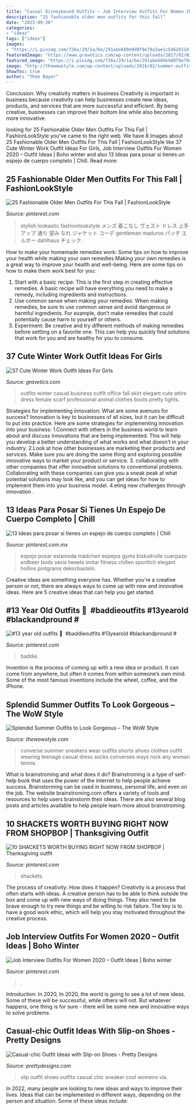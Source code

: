 ```yaml
---
title: "Casual Disneybound Outfits ~ Job Interview Outfits For Women 2020 – Outfit Ideas"
description: "25 fashionable older men outfits for this fall"
date: "2023-09-26"
categories:
- "ideas"
tags: ["ideas"]
images:
- "https://i.pinimg.com/736x/29/1a/be/291abe689e9d0f9e79a3ae1c5462811d.jpg"
featuredImage: "https://www.gravetics.com/wp-content/uploads/2017/02/Winter-Work-Outfits-Ideas-20.jpg"
featured_image: "https://i.pinimg.com/736x/29/1a/be/291abe689e9d0f9e79a3ae1c5462811d.jpg"
image: "http://thewowstyle.com/wp-content/uploads/2016/02/summer-outfits-for-women-shorts.jpg"
ShowToc: true
author: "Theo Bayer"
---
```



Conclusion: Why creativity matters in business
Creativity is important in business because creativity can help businesses create new ideas, products, and services that are more successful and efficient. By being creative, businesses can improve their bottom line while also becoming more innovative.

	

		
looking for 25 Fashionable Older Men Outfits For This Fall | FashionLookStyle you've came to the right web. We have 8 Images about 25 Fashionable Older Men Outfits For This Fall | FashionLookStyle like 37 Cute Winter Work Outfit Ideas For Girls, Job Interview Outfits For Women 2020 – Outfit Ideas | Boho winter and also 13 Ideas para posar si tienes un espejo de cuerpo completo | Chill. Read more:
		
    
## 25 Fashionable Older Men Outfits For This Fall | FashionLookStyle

<img loading=lazy src="https://i.pinimg.com/736x/2d/14/35/2d1435660041a16ef589a203db5a5dc7.jpg" onerror="this.onerror=null;this.src='https://tse2.mm.bing.net/th?id=OIP.ZodFM8d4UghdXo0wwSvW5wHaJ4&amp;pid=15.1';" alt="25 Fashionable Older Men Outfits For This Fall | FashionLookStyle">

_Source: pinterest.com_

>stylish lookastic fashionlookstyle メンズ 着こなし ヴェスト ドレス 上手 アップ 通り 望み なれ ジャケット コーデ gentleman maduros パッチ エルボー dahlhaus チェック. 

	

How to make your homemade remedies work: Some tips on how to improve your health while making your own remedies
Making your own remedies is a great way to improve your health and well-being. Here are some tips on how to make them work best for you: 
1. Start with a basic recipe: This is the first step in creating effective remedies. A basic recipe will have everything you need to make a remedy, including ingredients and instructions. 
2. Use common sense when making your remedies: When making remedies, be sure to use common sense and avoid dangerous or harmful ingredients. For example, don’t make remedies that could potentially cause harm to yourself or others. 
3. Experiment: Be creative and try different methods of making remedies before settling on a favorite one. This can help you quickly find solutions that work for you and are healthy for you to consume.

    
## 37 Cute Winter Work Outfit Ideas For Girls

<img loading=lazy src="https://www.gravetics.com/wp-content/uploads/2017/02/Winter-Work-Outfits-Ideas-20.jpg" onerror="this.onerror=null;this.src='https://tse2.mm.bing.net/th?id=OIP.K874-6ShrjtUqw6mTwycvgHaLH&amp;pid=15.1';" alt="37 Cute Winter Work Outfit Ideas For Girls">

_Source: gravetics.com_

>outfits winter casual business outfit office fall skirt elegant cute attire dress female scarf professional animal clothes boots pretty tights. 

	

Strategies for implementing innovation: What are some avenues for success?
Innovation is key to businesses of all sizes, but it can be difficult to put into practice. Here are some strategies for implementing innovation into your business:
1.Connect with others in the business world to learn about and discuss innovations that are being implemented. This will help you develop a better understanding of what works and what doesn't in your industry.
2.Look at how other businesses are marketing their products and services. Make sure you are doing the same thing and exploring possible innovative ways to market your product or service.
3. collaborating with other companies that offer innovative solutions to conventional problems. Collaborating with these companies can give you a sneak peak at what potential solutions may look like, and you can get ideas for how to implement them into your business model.
4.eting new challenges through innovation .

    
## 13 Ideas Para Posar Si Tienes Un Espejo De Cuerpo Completo | Chill

<img loading=lazy src="https://i.pinimg.com/736x/f0/ec/4e/f0ec4ed73716ec845043378625312d99.jpg" onerror="this.onerror=null;this.src='https://tse2.mm.bing.net/th?id=OIP.EHshNIIqWAkxALXft31GVgHaOk&amp;pid=15.1';" alt="13 Ideas para posar si tienes un espejo de cuerpo completo | Chill">

_Source: pinterest.com.mx_

>espejo posar eslamoda mädchen espejos gyms biskuitrolle cuerpazo erdbeer bods sexis tweets imitar fitness chillen sportlich elegant hollins pintgrams dekorbasteln. 

	

Creative ideas are something everyone has. Whether you're a creative person or not, there are always ways to come up with new and innovative ideas. Here are 5 creative ideas that can help you get started: 

    
## #13 Year Old Outfits 🥴 ️ #baddieoutfits #13yearold #blackandpround # ️

<img loading=lazy src="https://i.pinimg.com/736x/57/18/a1/5718a168060643a126af3980a5f51f82.jpg" onerror="this.onerror=null;this.src='https://tse3.mm.bing.net/th?id=OIP.JOCvlzSXuzGn_aLwye8hTAHaJ3&amp;pid=15.1';" alt="#13 year old outfits 🥴 ️ #baddieoutfits #13yearold #blackandpround # ️">

_Source: pinterest.com_

>baddie. 

	

Invention is the process of coming up with a new idea or product. It can come from anywhere, but often it comes from within someone’s own mind. Some of the most famous inventions include the wheel, coffee, and the iPhone.

    
## Splendid Summer Outfits To Look Gorgeous – The WoW Style

<img loading=lazy src="http://thewowstyle.com/wp-content/uploads/2016/02/summer-outfits-for-women-shorts.jpg" onerror="this.onerror=null;this.src='https://tse4.mm.bing.net/th?id=OIP.Yoh9HFZGrcN88Uy06-dfDAHaK5&amp;pid=15.1';" alt="Splendid Summer Outfits to Look Gorgeous – The WoW Style">

_Source: thewowstyle.com_

>converse summer sneakers wear outfits shorts shoes clothes outfit wearing teenage casual dress socks converses ways rock any woman tennis. 

	

What is brainstroming and what does it do?
Brainstroming is a type of self-help book that uses the power of the internet to help people achieve success. Brainstorming can be used in business, personal life, and even on the job. The website brainstroming.com offers a variety of tools and resources to help users brainstorm their ideas. There are also several blog posts and articles available to help people learn more about brainstroming.

    
## 10 SHACKETS WORTH BUYING RIGHT NOW FROM SHOPBOP | Thanksgiving Outfit

<img loading=lazy src="https://i.pinimg.com/736x/a6/12/13/a6121361008143596357ff4fc0920a1c.jpg" onerror="this.onerror=null;this.src='https://tse1.mm.bing.net/th?id=OIP.QGzklFjXmf8hQTUaf92p3gHaLG&amp;pid=15.1';" alt="10 SHACKETS WORTH BUYING RIGHT NOW FROM SHOPBOP | Thanksgiving outfit">

_Source: pinterest.com_

>shackets. 

	

The process of creativity: How does it happen?
Creativity is a process that often starts with ideas. A creative person has to be able to think outside the box and come up with new ways of doing things. They also need to be brave enough to try new things and be willing to risk failure. The key is to have a good work ethic, which will help you stay motivated throughout the creative process.

    
## Job Interview Outfits For Women 2020 – Outfit Ideas | Boho Winter

<img loading=lazy src="https://i.pinimg.com/736x/29/1a/be/291abe689e9d0f9e79a3ae1c5462811d.jpg" onerror="this.onerror=null;this.src='https://tse3.mm.bing.net/th?id=OIP.vyrT0TnUIcjCxDbgUkNmbgHaLH&amp;pid=15.1';" alt="Job Interview Outfits For Women 2020 – Outfit Ideas | Boho winter">

_Source: pinterest.com_

>. 

	

Introduction: In 2020,
In 2020, the world is going to see a lot of new ideas. Some of these will be successful, while others will not. But whatever happens, one thing is for sure - there will be some new and innovative ways to solve problems.

    
## Casual-chic Outfit Ideas With Slip-on Shoes - Pretty Designs

<img loading=lazy src="http://www.prettydesigns.com/wp-content/uploads/2014/05/Cool-Black-Outfit-with-Slip-on-Shoes.jpg" onerror="this.onerror=null;this.src='https://tse3.mm.bing.net/th?id=OIP.E6Ktn8S4Ut38oJkoD3VzpAHaK-&amp;pid=15.1';" alt="Casual-chic Outfit Ideas with Slip-on Shoes - Pretty Designs">

_Source: prettydesigns.com_

>slip outfit shoes outfits casual chic sneaker cool womens via. 

	

In 2022, many people are looking to new ideas and ways to improve their lives. Ideas that can be implemented in different ways, depending on the person and situation. Some of these ideas include: 

